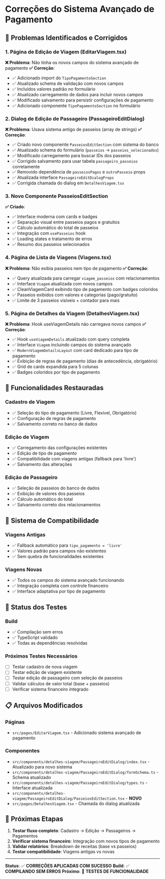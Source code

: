 # Correções do Sistema Avançado de Pagamento

## 🔧 **Problemas Identificados e Corrigidos**

### **1. Página de Edição de Viagem (EditarViagem.tsx)**
**❌ Problema**: Não tinha os novos campos do sistema avançado de pagamento
**✅ Correção**:
- ✅ Adicionado import do `TipoPagamentoSection`
- ✅ Atualizado schema de validação com novos campos
- ✅ Incluídos valores padrão no formulário
- ✅ Atualizado carregamento de dados para incluir novos campos
- ✅ Modificado salvamento para persistir configurações de pagamento
- ✅ Adicionado componente `TipoPagamentoSection` no formulário

### **2. Dialog de Edição de Passageiro (PassageiroEditDialog)**
**❌ Problema**: Usava sistema antigo de passeios (array de strings)
**✅ Correção**:
- ✅ Criado novo componente `PasseiosEditSection` com sistema do banco
- ✅ Atualizado schema do formulário (`passeios` → `passeios_selecionados`)
- ✅ Modificado carregamento para buscar IDs dos passeios
- ✅ Corrigido salvamento para usar tabela `passageiro_passeios` corretamente
- ✅ Removido dependência de `passeiosPagos` e `outroPasseio` props
- ✅ Atualizada interface `PassageiroEditDialogProps`
- ✅ Corrigida chamada do dialog em `DetalhesViagem.tsx`

### **3. Novo Componente PasseiosEditSection**
**✅ Criado**:
- ✅ Interface moderna com cards e badges
- ✅ Separação visual entre passeios pagos e gratuitos
- ✅ Cálculo automático do total de passeios
- ✅ Integração com `usePasseios` hook
- ✅ Loading states e tratamento de erros
- ✅ Resumo dos passeios selecionados

### **4. Página de Lista de Viagens (Viagens.tsx)**
**❌ Problema**: Não exibia passeios nem tipo de pagamento
**✅ Correção**:
- ✅ Query atualizada para carregar `viagem_passeios` com relacionamentos
- ✅ Interface `Viagem` atualizada com novos campos
- ✅ CleanViagemCard exibindo tipo de pagamento com badges coloridos
- ✅ Passeios exibidos com valores e categorias (pago/gratuito)
- ✅ Limite de 3 passeios visíveis + contador para mais

### **5. Página de Detalhes da Viagem (DetalhesViagem.tsx)**
**❌ Problema**: Hook useViagemDetails não carregava novos campos
**✅ Correção**:
- ✅ Hook `useViagemDetails` atualizado com query completa
- ✅ Interface `Viagem` incluindo campos do sistema avançado
- ✅ `ModernViagemDetailsLayout` com card dedicado para tipo de pagamento
- ✅ Exibição de regras de pagamento (dias de antecedência, obrigatório)
- ✅ Grid de cards expandida para 5 colunas
- ✅ Badges coloridos por tipo de pagamento

## 🎯 **Funcionalidades Restauradas**

### **Cadastro de Viagem**
- ✅ Seleção do tipo de pagamento (Livre, Flexível, Obrigatório)
- ✅ Configuração de regras de pagamento
- ✅ Salvamento correto no banco de dados

### **Edição de Viagem**
- ✅ Carregamento das configurações existentes
- ✅ Edição de tipo de pagamento
- ✅ Compatibilidade com viagens antigas (fallback para 'livre')
- ✅ Salvamento das alterações

### **Edição de Passageiro**
- ✅ Seleção de passeios do banco de dados
- ✅ Exibição de valores dos passeios
- ✅ Cálculo automático do total
- ✅ Salvamento correto dos relacionamentos

## 🔄 **Sistema de Compatibilidade**

### **Viagens Antigas**
- ✅ Fallback automático para `tipo_pagamento = 'livre'`
- ✅ Valores padrão para campos não existentes
- ✅ Sem quebra de funcionalidades existentes

### **Viagens Novas**
- ✅ Todos os campos do sistema avançado funcionando
- ✅ Integração completa com controle financeiro
- ✅ Interface adaptativa por tipo de pagamento

## 🧪 **Status dos Testes**

### **Build**
- ✅ Compilação sem erros
- ✅ TypeScript validado
- ✅ Todas as dependências resolvidas

### **Próximos Testes Necessários**
- [ ] Testar cadastro de nova viagem
- [ ] Testar edição de viagem existente
- [ ] Testar edição de passageiro com seleção de passeios
- [ ] Validar cálculos de valor total (base + passeios)
- [ ] Verificar sistema financeiro integrado

## 📋 **Arquivos Modificados**

### **Páginas**
- `src/pages/EditarViagem.tsx` - Adicionado sistema avançado de pagamento

### **Componentes**
- `src/components/detalhes-viagem/PassageiroEditDialog/index.tsx` - Atualizado para novo sistema
- `src/components/detalhes-viagem/PassageiroEditDialog/formSchema.ts` - Schema atualizado
- `src/components/detalhes-viagem/PassageiroEditDialog/types.ts` - Interface atualizada
- `src/components/detalhes-viagem/PassageiroEditDialog/PasseiosEditSection.tsx` - **NOVO**
- `src/pages/DetalhesViagem.tsx` - Chamada do dialog atualizada

## 🚀 **Próximas Etapas**

1. **Testar fluxo completo**: Cadastro → Edição → Passageiros → Pagamentos
2. **Verificar sistema financeiro**: Integração com novos tipos de pagamento
3. **Validar relatórios**: Breakdown de receitas (base vs passeios)
4. **Testar compatibilidade**: Viagens antigas vs novas

---

**Status**: ✅ **CORREÇÕES APLICADAS COM SUCESSO**
**Build**: ✅ **COMPILANDO SEM ERROS**
**Próximo**: 🧪 **TESTES DE FUNCIONALIDADE**